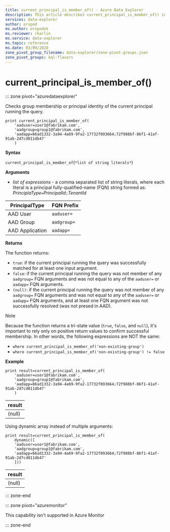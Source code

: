 ```yaml
---
title: current_principal_is_member_of() - Azure Data Explorer
description: This article describes current_principal_is_member_of() in Azure Data Explorer.
services: data-explorer
author: orspod
ms.author: orspodek
ms.reviewer: rkarlin
ms.service: data-explorer
ms.topic: reference
ms.date: 03/09/2020
zone_pivot_group_filename: data-explorer/zone-pivot-groups.json
zone_pivot_groups: kql-flavors
---
```

# current_principal_is_member_of()

::: zone pivot="azuredataexplorer"

Checks group membership or principal identity of the current principal running the query.

```kusto
print current_principal_is_member_of(
    'aaduser=user1@fabrikam.com', 
    'aadgroup=group1@fabrikam.com',
    'aadapp=66ad1332-3a94-4a69-9fa2-17732f093664;72f988bf-86f1-41af-91ab-2d7cd011db47'
    )
```

**Syntax**

`current_principal_is_member_of`(`*list of string literals*`)

**Arguments**

* *list of expressions* - a comma separated list of string literals, where each literal is a principal fully-qualified-name (FQN) string formed as:  
*PrinciplaType*`=`*PrincipalId*`;`*TenantId*

| PrincipalType   | FQN Prefix  |
|-----------------|-------------|
| AAD User        | `aaduser=`  |
| AAD Group       | `aadgroup=` |
| AAD Application | `aadapp=`   |

**Returns**

The function returns:
* `true`: if the current principal running the query was successfully matched for at least one input argument.
* `false`: if the current principal running the query was not member of any `aadgroup=` FQN arguments and was not equal to any of the `aaduser=` or `aadapp=` FQN arguments.
* `(null)`: if the current principal running the query was not member of any `aadgroup=` FQN arguments and was not equal to any of the `aaduser=` or `aadapp=` FQN arguments, and at least one FQN argument was not successfully resolved (was not presed in AAD). 

> [!NOTE]
> Because the function returns a tri-state value (`true`, `false`,  and `null`), it's important to rely only on positive return values to confirm successful membership. In other words, the following expressions are NOT the same:
> 
> * `where current_principal_is_member_of('non-existing-group')`
> * `where current_principal_is_member_of('non-existing-group') != false` 


**Example**

<!-- csl: https://help.kusto.windows.net/Samples -->
```kusto
print result=current_principal_is_member_of(
    'aaduser=user1@fabrikam.com', 
    'aadgroup=group1@fabrikam.com',
    'aadapp=66ad1332-3a94-4a69-9fa2-17732f093664;72f988bf-86f1-41af-91ab-2d7cd011db47'
    )
```

| result |
|--------|
| (null) |

Using dynamic array instead of multiple arguments:

<!-- csl: https://help.kusto.windows.net/Samples -->
```kusto
print result=current_principal_is_member_of(
    dynamic([
    'aaduser=user1@fabrikam.com', 
    'aadgroup=group1@fabrikam.com',
    'aadapp=66ad1332-3a94-4a69-9fa2-17732f093664;72f988bf-86f1-41af-91ab-2d7cd011db47'
    ]))
```

| result |
|--------|
| (null) |

::: zone-end

::: zone pivot="azuremonitor"

This capability isn't supported in Azure Monitor

::: zone-end

